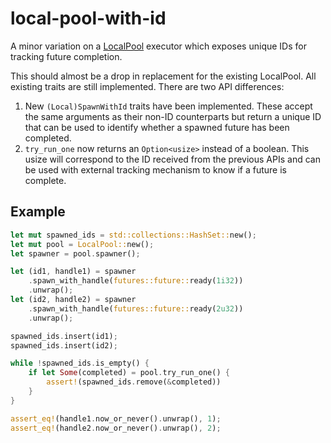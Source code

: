 # local-pool-with-id
A minor variation on a [LocalPool](https://docs.rs/futures/0.3/futures/executor/struct.LocalPool.html) executor which exposes unique IDs for tracking future completion.

This should almost be a drop in replacement for the existing LocalPool. All existing traits are still implemented. There are two API differences:
1. New `(Local)SpawnWithId` traits have been implemented. These accept the same arguments as their non-ID counterparts but return a unique ID that can be used to identify whether a spawned future has been completed.
2. `try_run_one` now returns an `Option<usize>` instead of a boolean. This usize will correspond to the ID received from the previous APIs and can be used with external tracking mechanism to know if a future is complete.

## Example
```rust
let mut spawned_ids = std::collections::HashSet::new();
let mut pool = LocalPool::new();
let spawner = pool.spawner();

let (id1, handle1) = spawner
    .spawn_with_handle(futures::future::ready(1i32))
    .unwrap();
let (id2, handle2) = spawner
    .spawn_with_handle(futures::future::ready(2u32))
    .unwrap();

spawned_ids.insert(id1);
spawned_ids.insert(id2);

while !spawned_ids.is_empty() {
    if let Some(completed) = pool.try_run_one() {
        assert!(spawned_ids.remove(&completed))
    }
}

assert_eq!(handle1.now_or_never().unwrap(), 1);
assert_eq!(handle2.now_or_never().unwrap(), 2);
``` 